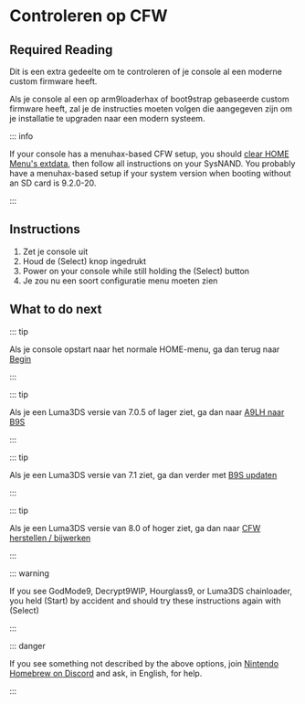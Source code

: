 # Controleren op CFW

## Required Reading

Dit is een extra gedeelte om te controleren of je console al een moderne custom firmware heeft.

Als je console al een op arm9loaderhax of boot9strap gebaseerde custom firmware heeft, zal je de instructies moeten volgen die aangegeven zijn om je installatie te upgraden naar een modern systeem.

::: info

If your console has a menuhax-based CFW setup, you should [clear HOME Menu's extdata](troubleshooting-post-install), then follow all instructions on your SysNAND. You probably have a menuhax-based setup if your system version when booting without an SD card is 9.2.0-20.

:::

## Instructions

1. Zet je console uit
2. Houd de (Select) knop ingedrukt
3. Power on your console while still holding the (Select) button
4. Je zou nu een soort configuratie menu moeten zien

## What to do next

::: tip

Als je console opstart naar het normale HOME-menu, ga dan terug naar [Begin](get-started)

:::

::: tip

Als je een Luma3DS versie van 7.0.5 of lager ziet, ga dan naar [A9LH naar B9S](a9lh-to-b9s)

:::

::: tip

Als je een Luma3DS versie van 7.1 ziet, ga dan verder met [B9S updaten](updating-b9s)

:::

::: tip

Als je een Luma3DS versie van 8.0 of hoger ziet, ga dan naar [CFW herstellen / bijwerken](restoring-updating-cfw)

:::

::: warning

If you see GodMode9, Decrypt9WIP, Hourglass9, or Luma3DS chainloader, you held (Start) by accident and should try these instructions again with (Select)

:::

::: danger

If you see something not described by the above options, join [Nintendo Homebrew on Discord](https://discord.gg/MWxPgEp) and ask, in English, for help.

:::
